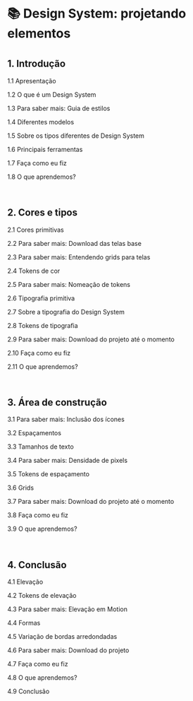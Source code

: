 <h1>📚 Design System: projetando elementos<h1>

<h2>1. Introdução</h2>
<p>1.1 Apresentação</p>
<p>1.2 O que é um Design System</p>
<p>1.3 Para saber mais: Guia de estilos</p>
<p>1.4 Diferentes modelos</p>
<p>1.5 Sobre os tipos diferentes de Design System</p>
<p>1.6 Principais ferramentas</p>
<p>1.7 Faça como eu fiz</p>
<p>1.8 O que aprendemos?</p><br>

<h2>2. Cores e tipos</h2>
<p>2.1 Cores primitivas</p>
<p>2.2 Para saber mais: Download das telas base</p>
<p>2.3 Para saber mais: Entendendo grids para telas</p>
<p>2.4 Tokens de cor</p>
<p>2.5 Para saber mais: Nomeação de tokens</p>
<p>2.6 Tipografia primitiva</p>
<p>2.7 Sobre a tipografia do Design System</p>
<p>2.8 Tokens de tipografia</p>
<p>2.9 Para saber mais: Download do projeto até o momento</p>
<p>2.10 Faça como eu fiz</p>
<p>2.11 O que aprendemos?</p><br>

<h2>3. Área de construção</h2>
<p>3.1 Para saber mais: Inclusão dos ícones</p>
<p>3.2 Espaçamentos</p>
<p>3.3 Tamanhos de texto</p>
<p>3.4 Para saber mais: Densidade de pixels</p>
<p>3.5 Tokens de espaçamento</p>
<p>3.6 Grids</p>
<p>3.7 Para saber mais: Download do projeto até o momento</p>
<p>3.8 Faça como eu fiz</p>
<p>3.9 O que aprendemos?</p><br>

<h2>4. Conclusão</h2>
<p>4.1 Elevação</p>
<p>4.2 Tokens de elevação</p>
<p>4.3 Para saber mais: Elevação em Motion</p>
<p>4.4 Formas</p>
<p>4.5 Variação de bordas arredondadas</p>
<p>4.6 Para saber mais: Download do projeto</p>
<p>4.7 Faça como eu fiz</p>
<p>4.8 O que aprendemos?</p>
<p>4.9 Conclusão</p>
